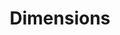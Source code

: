 ---
bigquery: https://console.cloud.google.com/bigquery?p=covid-19-dimensions-ai&page=table&d=data&t=publications
contributors: Digital Science, https://www.digital-science.com/
cost: Free for personal, non-commercial use.
description: Dimensions contains more than 100 million publications, ranging from
  articles published in scholarly journals, books and book chapters, to preprints
  and conference proceedings. All publications are contextualized with linked data
  sets, funding, publications, patents, clinical trials, and policy documents. You
  can also view associated categories, funders, institutions, and researcher profiles.
documentation: https://docs.dimensions.ai/bigquery/index.html
last_edit: Mon, 04 Apr 2022 19:04:00 GMT
location: https://www.dimensions.ai/products/free/
maintained_by: Digital Science, https://www.digital-science.com/
schema_fields: '[''repository_name'', ''filing_status'', ''original_title'', ''original_assignee_orgs'',
  ''publication_ids'', ''acronyms'', ''filing_year'', ''status'', ''category_icrp_cso'',
  ''research_org_country_names'', ''original_assignee'', ''external_ids'', ''associated_publication_arxiv_id'',
  ''legal_events'', ''assignee_orgs'', ''pmid'', ''funder_org'', ''repository_url'',
  ''funding_gbp'', ''granted_year'', ''funding_aud'', ''funding_cad'', ''expiration_date'',
  ''category_sdg'', ''doi'', ''book_title'', ''original_assignee_countries'', ''priority_year'',
  ''date_modified'', ''start_year'', ''funder_orgs'', ''book_series_title'', ''funder_org_cities'',
  ''date_imported_gbq'', ''date_inserted'', ''repository_id'', ''family_members_ids'',
  ''family_id'', ''subtitles'', ''category_hrcs_rac'', ''date'', ''types'', ''funding_nzd'',
  ''category_icrp_ct'', ''current_assignee_orgs'', ''jurisdiction'', ''publisher'',
  ''license'', ''acknowledgements'', ''linkout'', ''supporting_grant_ids'', ''foa_number'',
  ''ipcr'', ''end_year'', ''registry'', ''description'', ''category_hrcs_hc'', ''citations'',
  ''research_org_state_names'', ''category_for'', ''research_org_city_names'', ''category_rcdc'',
  ''mesh_headings'', ''pmcid'', ''kind'', ''conditions'', ''email_address'', ''inventor_names'',
  ''altmetrics'', ''name'', ''category_hra'', ''granted_date'', ''funding_cny'', ''isbn'',
  ''volume'', ''conference'', ''arxiv_id'', ''funding_jpy'', ''funding_usd'', ''funder_org_acronyms'',
  ''date_normal'', ''associated_publication_pmid'', ''relationships'', ''editors'',
  ''funding_currency'', ''authors'', ''citations_count'', ''researcher_ids'', ''active_years'',
  ''publication_year'', ''embargo_date'', ''assignee_countries'', ''title'', ''associated_grant_ids'',
  ''created_date'', ''wikipedia_url'', ''funding_eur'', ''organisation_details'',
  ''mesh_terms'', ''address'', ''research_org_cities'', ''date_online'', ''interventions'',
  ''funding_details'', ''category_bra'', ''family_count'', ''parent_id'', ''funder_org_countries'',
  ''year'', ''source_id'', ''open_access_categories'', ''publication_date'', ''associated_publication_doi'',
  ''established'', ''acronym'', ''clinical_trial_ids'', ''links'', ''funding_amount'',
  ''original_abstract'', ''proceedings_title'', ''categories'', ''aliases'', ''research_orgs'',
  ''current_assignee'', ''funder_org_state_codes'', ''research_org_countries'', ''open_access_categories_v2'',
  ''category_uoa'', ''legal_status'', ''reference_ids'', ''investigators'', ''resulting_publication_ids'',
  ''grant_number'', ''type'', ''cpc'', ''metrics'', ''language'', ''start_date'',
  ''end_date'', ''date_print'', ''abstract'', ''current_assignee_countries'', ''journal'',
  ''phase'', ''citation_string'', ''expiration_year'', ''gender'', ''concepts'', ''issue'',
  ''funder_countries'', ''research_org_state_codes'', ''filing_date'', ''id'', ''labels'',
  ''application_number'', ''resulting_publication_doi'', ''priority_date'', ''brief_title'',
  ''eisbn'', ''pages'', ''associated_publication_id'', ''cited_by_ids'', ''funding_chf'',
  ''journal_lists'', ''patent_ids'']'
shortname: dimensions
tags:
- scholarly literature
- patents
- funding
- clinical trials
- academic profiles
terms_of_use: 'Use of both the Dimensions COVID-19 dataset and full Dimensions dataset
  are subject to the Dimensions Terms of use: https://www.dimensions.ai/policies-terms-legal '
title: Dimensions
uuid: dcff88bd-fe6b-4fdb-8159-809bf9d7bc1c
---